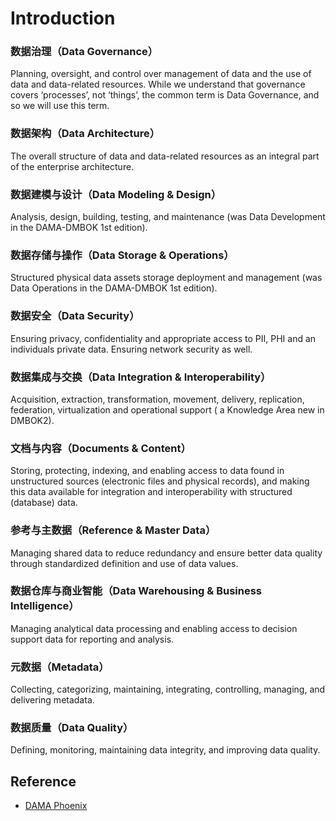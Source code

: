 # Introduction

### 数据治理（Data Governance）

Planning, oversight, and control over management of data and the use of data and data-related resources. While we understand that governance covers ‘processes’, not ‘things’, the common term is Data Governance, and so we will use this term.

### 数据架构（Data Architecture）

The overall structure of data and data-related resources as an integral part of the enterprise architecture.

### 数据建模与设计（Data Modeling & Design）

Analysis, design, building, testing, and maintenance (was Data Development in the DAMA-DMBOK 1st edition).

### 数据存储与操作（Data Storage & Operations）

Structured physical data assets storage deployment and management (was Data Operations in the DAMA-DMBOK 1st edition).

### 数据安全（Data Security）

Ensuring privacy, confidentiality and appropriate access to PII, PHI and an individuals private data. Ensuring network security as well.

### 数据集成与交换（Data Integration & Interoperability）

Acquisition, extraction, transformation, movement, delivery, replication, federation, virtualization and operational support ( a Knowledge Area new in DMBOK2).

### 文档与内容（Documents & Content）

Storing, protecting, indexing, and enabling access to data found in unstructured sources (electronic files and physical records), and making this data available for integration and interoperability with structured (database) data.

### 参考与主数据（Reference & Master Data）

Managing shared data to reduce redundancy and ensure better data quality through standardized definition and use of data values.

### 数据仓库与商业智能（Data Warehousing & Business Intelligence）

Managing analytical data processing and enabling access to decision support data for reporting and analysis.

### 元数据（Metadata）

Collecting, categorizing, maintaining, integrating, controlling, managing, and delivering metadata.

### 数据质量（Data Quality）

Defining, monitoring, maintaining data integrity, and improving data quality.

## Reference

- [DAMA Phoenix](http://dama-phoenix.org/)